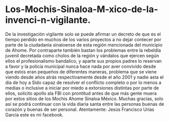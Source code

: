 # Los-Mochis-Sinaloa-M-xico-de-la-invenci-n-vigilante.
De la investigación vigilante solo se puede afirmar un decreto de que es el tiempo perdido en muchos de los varios proyectos a no dejar contecer por parte de la ciudadanía sinaloense de esta región mencionada del municipio de Ahome. Por contraparte también bastan los problemas entre la rebeldía juvenil decretada como cholos de la región y vándalos que ejercen según ellos el profesionalismo bandalico, y aparte sus propios padres lo reservan a favor y la policía municipal nunca hace nada por aver convivido desde que estos eran pequeños de diferentes maneras, problema que se viene viendo desde años atrás respectivamente desde el año 2001 y nadie asta el día de hoy a Sido capaz de resolver el conflicto completo o por lo menos a medias o inclusive a iniciar por miedo a extorsiones distintas por parte de ellos, solícito apollo ala FBI con prontitud antes de que más gente muera por estos sitios de los Mochis Ahome Sinaloa México. Muchas gracias, solo así se podrá continuar con la vida diaria santa entre las personas buenas de corazón y buenas de ser personal. Atentamente: Jesús Francisco Urias García este es mi facebook.
